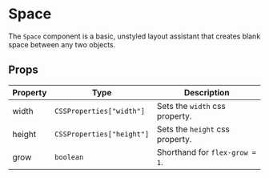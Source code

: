 # Space
The `Space` component is a basic, unstyled layout assistant that creates blank space between any two objects.

## Props
| Property | Type                      | Description                     |
|----------|---------------------------|---------------------------------|
| width    | `CSSProperties["width"]`  | Sets the `width` css property.  |
| height   | `CSSProperties["height"]` | Sets the `height` css property. |
| grow     | `boolean`                 | Shorthand for `flex-grow = 1`.  |